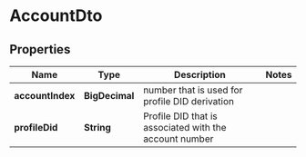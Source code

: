 # AccountDto

## Properties

| Name             | Type           | Description                                            | Notes |
| ---------------- | -------------- | ------------------------------------------------------ | ----- |
| **accountIndex** | **BigDecimal** | number that is used for profile DID derivation         |       |
| **profileDid**   | **String**     | Profile DID that is associated with the account number |       |
